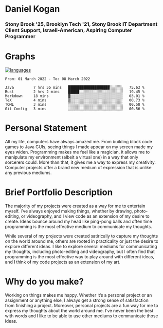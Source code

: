 # Daniel Kogan

### Stony Brook '25, Brooklyn Tech '21, Stony Brook IT Department Client Support, Israeli-American, Aspiring Computer Programmer


# Graphs

<div style="width: 100%">

[![languages](https://github-readme-stats.vercel.app/api/top-langs/?username=daminals&langs_count=8&hide=html&layout=compact)](https://github-readme-stats.vercel.app/api/top-langs/?username=daminals&langs_count=8&hide=html&layout=compact)
</div>

<!--START_SECTION:waka-->

```text
From: 01 March 2022 - To: 08 March 2022

Java         7 hrs 55 mins   ███████████████████░░░░░░   75.63 %
Rust         2 hrs 2 mins    █████░░░░░░░░░░░░░░░░░░░░   19.45 %
Markdown     18 mins         ▓░░░░░░░░░░░░░░░░░░░░░░░░   03.01 %
TeX          4 mins          ▒░░░░░░░░░░░░░░░░░░░░░░░░   00.73 %
TOML         3 mins          ░░░░░░░░░░░░░░░░░░░░░░░░░   00.58 %
Git Config   3 mins          ░░░░░░░░░░░░░░░░░░░░░░░░░   00.56 %
```

<!--END_SECTION:waka-->

# Personal Statement

All my life, computers have always amazed me. From building block code games to Java GUIs, seeing things I made appear on my screen made my eyes widen. Programming makes me feel like a magician, it allows me to manipulate my environment (albeit a virtual one) in a way that only sorcerers could. More than that, it gives me a way to express my creativity. Computer projects offer a brand new medium of expression that is unlike any previous mediums. 

# Brief Portfolio Description

The majority of my projects were created as a way for me to entertain myself. I’ve always enjoyed making things, whether by drawing, photo-editing, or videography, and I view code as an extension of my desire to create. Ideas bounce around my head like ping-pong balls and often time programming is the most effective medium to communicate my thoughts. 

While several of my projects were created satirically to capture my thoughts on the world around me, others are rooted in practicality or just the desire to explore different ideas. I like to explore several mediums for communicating my thoughts, including photo-editing and videography, but I often find that programming is the most effective way to play around with different ideas, and I think of my code projects as an extension of my art.

# Why do you make?

Working on things makes me happy. Whether it’s a personal project or an assignment or anything else, I always get a strong sense of satisfaction from finishing a project. Moreover, personal projects are a fun way for me to express my thoughts about the world around me. I’ve never been the best with words and I like to be able to use other mediums to communicate those ideas. 
